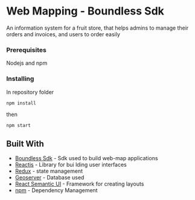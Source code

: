 # Web Mapping - Boundless Sdk
An information system for a fruit store, that helps admins to manage their orders and invoices, and users to order easily

### Prerequisites

Nodejs and npm

### Installing

In repository folder
```
npm install
```

then 

```
npm start
```

## Built With

* [Boundless Sdk](https://sdk.boundlessgeo.com/) - Sdk used to build web-map applications
* [Reactjs](https://reactjs.org/) - Library for bui lding user interfaces
* [Redux](https://www.mongodb.com) -  state management
* [Geoserver](https://www.mongodb.com) - Database used
* [React Semantic UI](https://react.semantic-ui.com/introduction) - Framework for creating  layouts
* [npm](https://www.npmjs.com/) - Dependency Management

